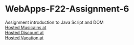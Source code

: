 # WebApps-F22-Assignment-6
Assignment introduction to Java Script and DOM
<br>
[Hosted Musicains at](https://44-563-web-apps-f22.github.io/44563-webapps-assignment-6-shiva6427/musician.html)
<br>
[Hosted Discount at](https://44-563-web-apps-f22.github.io/44563-webapps-assignment-6-shiva6427/discount.html)
<br>
[Hosted Vacation at](https://44-563-web-apps-f22.github.io/44563-webapps-assignment-6-shiva6427/vacation.html)
